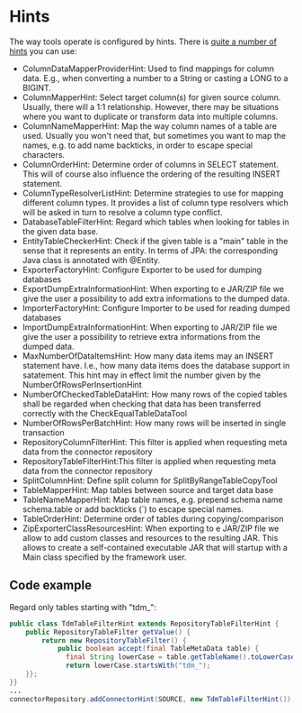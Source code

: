 # Hints

The way tools operate is configured by hints. There is [quite a number of hints](https://javadoc.io/doc/io.github.guttenbase/guttenbase/latest/io/github/guttenbase/guttenbase/hints/package-summary.html) you can use:

* ColumnDataMapperProviderHint: Used to find mappings for column data. E.g., when converting a number to a String or casting a LONG to a BIGINT.
* ColumnMapperHint: Select target column(s) for given source column. Usually, there will a 1:1 relationship. However, there may be situations where you want to duplicate or transform data into multiple columns.
* ColumnNameMapperHint: Map the way column names of a table are used. Usually you won't need that, but sometimes you want to map the names, e.g. to add name backticks, in order to escape special characters.
* ColumnOrderHint: Determine order of columns in SELECT statement. This will of course also influence the ordering of the resulting INSERT statement.
* ColumnTypeResolverListHint: Determine strategies to use for mapping different column types. It provides a list of column type resolvers which will be asked in turn to resolve a column type conflict.
* DatabaseTableFilterHint: Regard which tables when looking for tables in the given data base.
* EntityTableCheckerHint: Check if the given table is a "main" table in the sense that it represents an entity. In terms of JPA: the corresponding Java class is annotated with @Entity.
* ExporterFactoryHint: Configure Exporter to be used for dumping databases
* ExportDumpExtraInformationHint: When exporting to e JAR/ZIP file we give the user a possibility to add extra informations to the dumped data.
* ImporterFactoryHint: Configure Importer to be used for reading dumped databases
* ImportDumpExtraInformationHint: When exporting to JAR/ZIP file we give the user a possibility to retrieve extra informations from the dumped data.
* MaxNumberOfDataItemsHint: How many data items may an INSERT statement have. I.e., how many data items does the database support in satatement. This hint may in effect limit the number given by the NumberOfRowsPerInsertionHint
* NumberOfCheckedTableDataHint: How many rows of the copied tables shall be regarded when checking that data has been transferred correctly with the CheckEqualTableDataTool
* NumberOfRowsPerBatchHint: How many rows will be inserted in single transaction
* RepositoryColumnFilterHint: This filter is applied when requesting meta data from the connector repository
* RepositoryTableFilterHint:This filter is applied when requesting meta data from the connector repository
* SplitColumnHint: Define split column for SplitByRangeTableCopyTool
* TableMapperHint: Map tables between source and target data base
* TableNameMapperHint: Map table names, e.g. prepend schema name schema.table or add backticks (`) to escape special names.
* TableOrderHint: Determine order of tables during copying/comparison
* ZipExporterClassResourcesHint: When exporting to e JAR/ZIP file we allow to add custom classes and resources to the resulting JAR. This allows to create a self-contained executable JAR that will startup with a Main class specified by the framework user.

## Code example
Regard only tables starting with "tdm_":

```java
public class TdmTableFilterHint extends RepositoryTableFilterHint {
    public RepositoryTableFilter getValue() {
        return new RepositoryTableFilter() {
            public boolean accept(final TableMetaData table) {
              final String lowerCase = table.getTableName().toLowerCase();
              return lowerCase.startsWith("tdm_");
    }};
}}
...
connectorRepository.addConnectorHint(SOURCE, new TdmTableFilterHint());
```